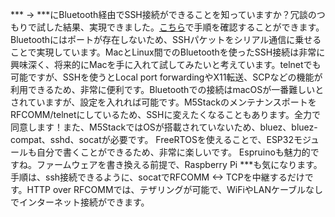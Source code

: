 *** -&gt; ***にBluetooth経由でSSH接続ができることを知っていますか？冗談のつもりで試した結果、実現できました。[こちら](https://nicosys.slack.com/archives/C1L815FHS/p1694756864911669?thread_ts=1694613633.984689&amp;***=C1L815FHS)で手順を確認することができます。Bluetoothにはポートが存在しないため、SSHパケットをシリアル通信に乗せることで実現しています。MacとLinux間でのBluetoothを使ったSSH接続は非常に興味深く、将来的にMacを手に入れて試してみたいと考えています。telnetでも可能ですが、SSHを使うとLocal port forwardingやX11転送、SCPなどの機能が利用できるため、非常に便利です。Bluetoothでの接続はmacOSが一番難しいとされていますが、設定を入れれば可能です。M5StackのメンテナンスポートをRFCOMM/telnetにしているため、SSHに変えたくなることもあります。全力で同意します！また、M5StackではOSが搭載されていないため、bluez、bluez-compat、sshd、socatが必要です。 FreeRTOSを使えることで、ESP32モジュールも自分で書くことができるため、非常に楽しいです。 Espruinoも魅力的ですね。ファームウェアを書き換える前提で、Raspberry Pi ***も気になります。手順は、ssh接続できるように、socatでRFCOMM &lt;-&gt; TCPを中継するだけです。HTTP over RFCOMMでは、テザリングが可能で、WiFiやLANケーブルなしでインターネット接続ができます。